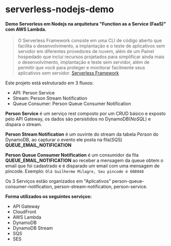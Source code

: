 # serverless-nodejs-demo

#### Demo Serverless em Nodejs na arquitetura "Function as a Service (FaaS)" com AWS Lambda.

> O Serverless Framework consiste em uma CLI de código aberto que facilita o desenvolvimento, a implantação e o teste de aplicativos sem servidor em diferentes provedores de nuvem, além de um Painel hospedado que inclui recursos projetados para simplificar ainda mais o desenvolvimento, implantação e teste sem servidor, além de permitir que você para proteger e monitorar facilmente seus aplicativos sem servidor. [Serverless Framework](https://serverless.com/framework/docs/)

Este projeto está estruturado em 3 fluxos:

- API: Person Service
- Stream: Person Stream Notification
- Queue Consumer: Person Queue Consumer Notification

**Person Service** é um serviço rest composto por um CRUD básico e exposto pelo API Gateway, os dados são persistidos no DynamoDB(*NoSQL*) e dispara o stream.

**Person Stream Notification** é um ouvinte do stream da tabela *Person* do DynamoDB, ao capturar o evento ele posta na fila(SQS) **QUEUE_EMAIL_NOTIFICATION**

**Person Queue Consumer Notification** é um consumidor da fila **QUEUE_EMAIL_NOTIFICATION** ao receber a mensagem da queue  obtem o email que foi cadastrado e é disparado um email com uma mensagem de pincode. Exemplo: ```Olá Guilherme Milagre, Seu pincode é 608948```

Os 3 Serviços estão organizados em "Aplicativos" person-queue-consumer-notification, person-stream-notification, person-service.

**Forma utilizados os seguintes serviços:**
- API Gateway
- CloudFront
- AWS Lambda
- DynamoDB
- DynamoDB Stream
- SQS
- SES
